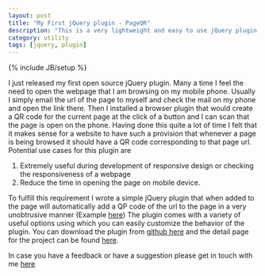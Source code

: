 ```yaml
---
layout: post
title: "My First jQuery plugin - PageQR"
description: "This is a very lightweight and easy to use jQuery plugin which will add a small QR code of the current page url and add it at the corner of the page"
category: utility
tags: [jquery, plugin]
---
```

{% include JB/setup %}

I just released my first open source jQuery plugin. Many a time I feel the need to open the webpage that I am browsing on my mobile phone. Usually I simply email the url of the page to myself and check the mail on my phone and open the link there. Then I installed a browser plugin that would create a QR code for the current page at the click of a button and I can scan that the page is open on the phone. Having done this quite a lot of time I felt that it makes sense for a website to have such a provision that whenever a page is being browsed it should have a QR code corresponding to that page url. Potential use cases for this plugin are

1. Extremely useful during development of responsive design or checking the responsiveness of a webpage
2. Reduce the time in opening the page on mobile device.

To fulfill this requirement I wrote a simple jQuery plugin that when added to the page will automatically add a QP code of the url to the page in a very unobtrusive manner (Example [here](http://geek.akhil.me/jquery.pageqr.js/)) The plugin comes with a variety of useful options using which you can easily customize the behavior of the plugin. You can download the plugin from [github here](https://github.com/akhilrex/jquery.pageqr.js) and the detail page for the project can be found [here](http://geek.akhil.me/jquery.pageqr.js/).

In case you have a feedback or have a suggestion please get in touch with me [here](http://twitter.com/akhilrex)
